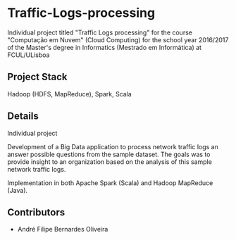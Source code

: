 # Traffic-Logs-processing
Individual project titled "Traffic Logs processing" for the course "Computação em Nuvem" (Cloud Computing) for the school year 2016/2017 of the Master's degree in Informatics (Mestrado em Informática) at FCUL/ULisboa

## Project Stack
Hadoop (HDFS, MapReduce), Spark, Scala

## Details
Individual project

Development of a Big Data application to process network traffic logs an answer possible questions from the sample dataset.
The goals was to provide insight to an organization based on the analysis of this sample network traffic logs.

Implementation in both Apache Spark (Scala) and Hadoop MapReduce (Java).

## Contributors
- André Filipe Bernardes Oliveira

